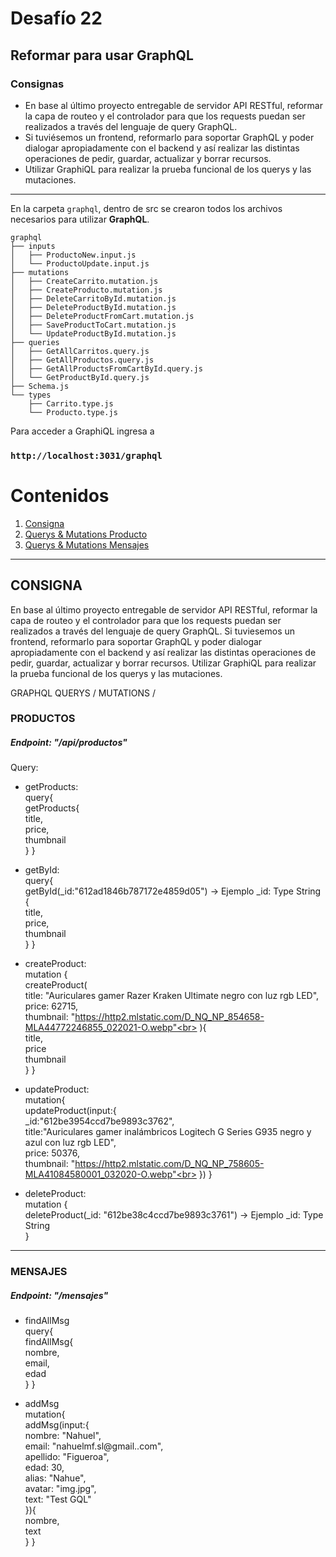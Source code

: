 # Desafío 22

## Reformar para usar GraphQL

### Consignas

- En base al último proyecto entregable de servidor API RESTful, reformar la capa de routeo y el controlador para que los requests puedan ser realizados a través del lenguaje de query GraphQL.
- Si tuviésemos un frontend, reformarlo para soportar GraphQL y poder dialogar apropiadamente con el backend y así realizar las distintas operaciones de pedir, guardar, actualizar y borrar recursos.
- Utilizar GraphiQL para realizar la prueba funcional de los querys y las mutaciones.

----

En la carpeta `graphql`, dentro de src se crearon todos los archivos necesarios para utilizar **GraphQL**.
```console
graphql
├── inputs
│   ├── ProductoNew.input.js
│   └── ProductoUpdate.input.js
├── mutations
│   ├── CreateCarrito.mutation.js
│   ├── CreateProducto.mutation.js
│   ├── DeleteCarritoById.mutation.js
│   ├── DeleteProductById.mutation.js
│   ├── DeleteProductFromCart.mutation.js
│   ├── SaveProductToCart.mutation.js
│   └── UpdateProductById.mutation.js
├── queries
│   ├── GetAllCarritos.query.js
│   ├── GetAllProductos.query.js
│   ├── GetAllProductsFromCartById.query.js
│   └── GetProductById.query.js
├── Schema.js
└── types
    ├── Carrito.type.js
    └── Producto.type.js
```

Para acceder a GraphiQL ingresa a

### `http://localhost:3031/graphql`

# Contenidos
1. [Consigna](#consigna)
2. [Querys & Mutations Producto](#producto)
3. [Querys & Mutations Mensajes](#mensajes)
---
## CONSIGNA
<a name="consigna"></a>

En base al último proyecto entregable de servidor API RESTful, reformar la capa de routeo y el controlador para que los requests puedan ser realizados a través del lenguaje de query GraphQL. Si tuviesemos un frontend, reformarlo para soportar GraphQL y poder dialogar apropiadamente con el backend y así realizar las distintas operaciones de pedir, guardar, actualizar y borrar recursos.
Utilizar GraphiQL para realizar la prueba funcional de los querys y las mutaciones.

GRAPHQL QUERYS / MUTATIONS /

### PRODUCTOS
<a name="producto"></a>

##### Endpoint: "/api/productos"

Query:<br>
- getProducts:<br>
query{<br>
  getProducts{<br>
    title,<br>
    price,<br>
    thumbnail<br>
  }
}<br>

- getById:<br>
query{<br>
  getById(_id:"612ad1846b787172e4859d05") -> Ejemplo _id: Type String<br>
  {<br>
    title,<br>
    price,<br>
    thumbnail<br>
  }
}<br>

- createProduct:<br>
mutation {<br>
  createProduct(<br>
    title: "Auriculares gamer Razer Kraken Ultimate negro con luz rgb LED",<br>
    price: 62715,<br>
    thumbnail: "https://http2.mlstatic.com/D_NQ_NP_854658-MLA44772246855_022021-O.webp"<br>
  ){<br>
    title,<br>
    price<br>
    thumbnail<br>
  }
}<br>

- updateProduct:<br>
mutation{<br>
  updateProduct(input:{<br>
    _id:"612be3954ccd7be9893c3762",<br>
    title:"Auriculares gamer inalámbricos Logitech G Series G935 negro y azul con luz rgb LED",<br>
    price: 50376,<br>
    thumbnail: "https://http2.mlstatic.com/D_NQ_NP_758605-MLA41084580001_032020-O.webp"<br>
  })
}<br>

- deleteProduct:<br>
mutation {<br>
  deleteProduct(_id: "612be38c4ccd7be9893c3761") -> Ejemplo _id: Type String<br>
}

---

### MENSAJES
<a name="mensajes"></a>

##### Endpoint: "/mensajes"

- findAllMsg<br>
query{<br>
  findAllMsg{<br>
    nombre,<br>
    email,<br>
    edad<br>
  }
}<br>

- addMsg<br>
mutation{<br>
  addMsg(input:{<br>
    nombre: "Nahuel",<br>
    email: "nahuelmf.sl@gmail..com",<br>
    apellido: "Figueroa",<br>
    edad: 30,<br>
    alias: "Nahue",<br>
    avatar: "img.jpg",<br>
    text: "Test GQL"<br>
  }){<br>
    nombre,<br>
    text<br>
  }
}<br>
